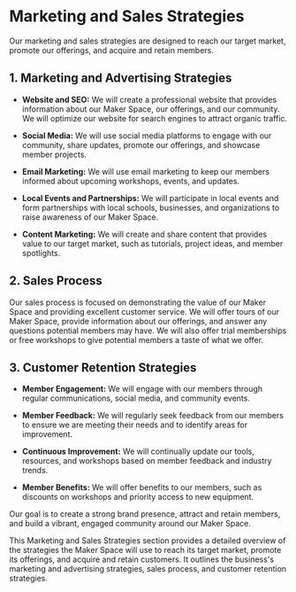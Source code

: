 # Marketing and Sales Strategies

Our marketing and sales strategies are designed to reach our target market, promote our offerings, and acquire and retain members. 

## 1. Marketing and Advertising Strategies

- **Website and SEO:** We will create a professional website that provides information about our Maker Space, our offerings, and our community. We will optimize our website for search engines to attract organic traffic.

- **Social Media:** We will use social media platforms to engage with our community, share updates, promote our offerings, and showcase member projects.

- **Email Marketing:** We will use email marketing to keep our members informed about upcoming workshops, events, and updates.

- **Local Events and Partnerships:** We will participate in local events and form partnerships with local schools, businesses, and organizations to raise awareness of our Maker Space.

- **Content Marketing:** We will create and share content that provides value to our target market, such as tutorials, project ideas, and member spotlights.

## 2. Sales Process

Our sales process is focused on demonstrating the value of our Maker Space and providing excellent customer service. We will offer tours of our Maker Space, provide information about our offerings, and answer any questions potential members may have. We will also offer trial memberships or free workshops to give potential members a taste of what we offer.

## 3. Customer Retention Strategies

- **Member Engagement:** We will engage with our members through regular communications, social media, and community events.

- **Member Feedback:** We will regularly seek feedback from our members to ensure we are meeting their needs and to identify areas for improvement.

- **Continuous Improvement:** We will continually update our tools, resources, and workshops based on member feedback and industry trends.

- **Member Benefits:** We will offer benefits to our members, such as discounts on workshops and priority access to new equipment.

Our goal is to create a strong brand presence, attract and retain members, and build a vibrant, engaged community around our Maker Space.

This Marketing and Sales Strategies section provides a detailed overview of the strategies the Maker Space will use to reach its target market, promote its offerings, and acquire and retain customers. It outlines the business's marketing and advertising strategies, sales process, and customer retention strategies.
